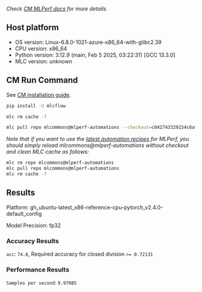 *Check [CM MLPerf docs](https://docs.mlcommons.org/inference) for more details.*

## Host platform

* OS version: Linux-6.8.0-1021-azure-x86_64-with-glibc2.39
* CPU version: x86_64
* Python version: 3.12.9 (main, Feb  5 2025, 03:22:31) [GCC 13.3.0]
* MLC version: unknown

## CM Run Command

See [CM installation guide](https://docs.mlcommons.org/inference/install/).

```bash
pip install -U mlcflow

mlc rm cache -f

mlc pull repo mlcommons@mlperf-automations --checkout=c042743329154c6af86ed1915dfbe57abfd7702d


```
*Note that if you want to use the [latest automation recipes](https://docs.mlcommons.org/inference) for MLPerf,
 you should simply reload mlcommons@mlperf-automations without checkout and clean MLC cache as follows:*

```bash
mlc rm repo mlcommons@mlperf-automations
mlc pull repo mlcommons@mlperf-automations
mlc rm cache -f

```

## Results

Platform: gh_ubuntu-latest_x86-reference-cpu-pytorch_v2.4.0-default_config

Model Precision: fp32

### Accuracy Results 
`acc`: `74.6`, Required accuracy for closed division `>= 0.72131`

### Performance Results 
`Samples per second`: `9.97085`
